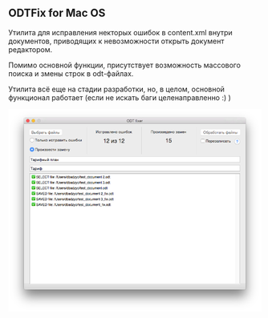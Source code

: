 ODTFix for Mac OS
------

Утилита для исправления некторых ошибок в content.xml внутри документов, приводящих к невозможности открыть документ редактором.

Помимо основной функции, присутствует возможность массового поиска и змены строк в odt-файлах.

Утилита всё еще на стадии разработки, но, в целом, основной функционал работает (если не искать баги целенаправленно :) )

[![](https://raw.githubusercontent.com/Badzyo/ODTFix/master/Screenshot.png)]()